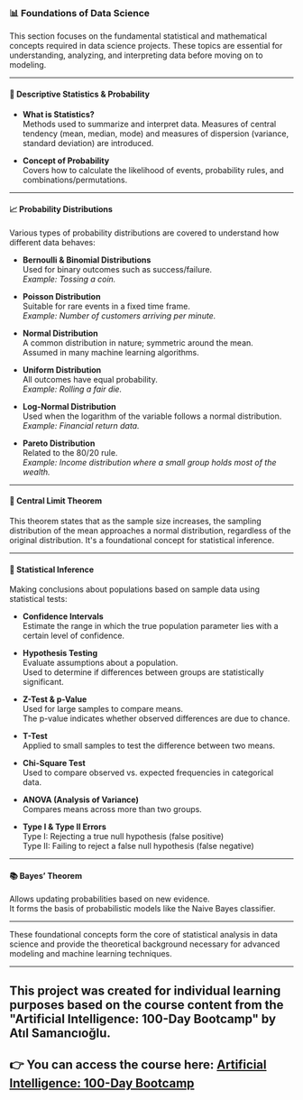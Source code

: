 ### 📊 Foundations of Data Science

This section focuses on the fundamental statistical and mathematical concepts required in data science projects. These topics are essential for understanding, analyzing, and interpreting data before moving on to modeling.

---

#### 📌 Descriptive Statistics & Probability

- **What is Statistics?**  
  Methods used to summarize and interpret data. Measures of central tendency (mean, median, mode) and measures of dispersion (variance, standard deviation) are introduced.

- **Concept of Probability**  
  Covers how to calculate the likelihood of events, probability rules, and combinations/permutations.

---

#### 📈 Probability Distributions

Various types of probability distributions are covered to understand how different data behaves:

- **Bernoulli & Binomial Distributions**  
  Used for binary outcomes such as success/failure.  
  *Example: Tossing a coin.*

- **Poisson Distribution**  
  Suitable for rare events in a fixed time frame.  
  *Example: Number of customers arriving per minute.*

- **Normal Distribution**  
  A common distribution in nature; symmetric around the mean.  
  Assumed in many machine learning algorithms.

- **Uniform Distribution**  
  All outcomes have equal probability.  
  *Example: Rolling a fair die.*

- **Log-Normal Distribution**  
  Used when the logarithm of the variable follows a normal distribution.  
  *Example: Financial return data.*

- **Pareto Distribution**  
  Related to the 80/20 rule.  
  *Example: Income distribution where a small group holds most of the wealth.*

---

#### 🧠 Central Limit Theorem

This theorem states that as the sample size increases, the sampling distribution of the mean approaches a normal distribution, regardless of the original distribution. It's a foundational concept for statistical inference.

---

#### 🧪 Statistical Inference

Making conclusions about populations based on sample data using statistical tests:

- **Confidence Intervals**  
  Estimate the range in which the true population parameter lies with a certain level of confidence.

- **Hypothesis Testing**  
  Evaluate assumptions about a population.  
  Used to determine if differences between groups are statistically significant.

- **Z-Test & p-Value**  
  Used for large samples to compare means.  
  The p-value indicates whether observed differences are due to chance.

- **T-Test**  
  Applied to small samples to test the difference between two means.

- **Chi-Square Test**  
  Used to compare observed vs. expected frequencies in categorical data.

- **ANOVA (Analysis of Variance)**  
  Compares means across more than two groups.

- **Type I & Type II Errors**  
  Type I: Rejecting a true null hypothesis (false positive)  
  Type II: Failing to reject a false null hypothesis (false negative)

---

#### 📚 Bayes’ Theorem

Allows updating probabilities based on new evidence.  
It forms the basis of probabilistic models like the Naive Bayes classifier.



---

These foundational concepts form the core of statistical analysis in data science and provide the theoretical background necessary for advanced modeling and machine learning techniques.

---

## This project was created for **individual learning purposes** based on the course content from the **"Artificial Intelligence: 100-Day Bootcamp"** by Atıl Samancıoğlu.

## 👉 You can access the course here: [Artificial Intelligence: 100-Day Bootcamp](https://www.udemy.com/course/yapay-zeka-100-gunluk-kamp/)
